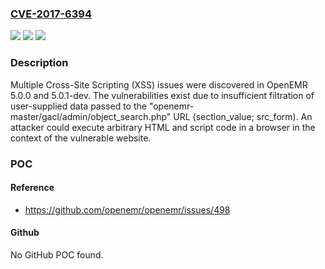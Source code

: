 ### [CVE-2017-6394](https://cve.mitre.org/cgi-bin/cvename.cgi?name=CVE-2017-6394)
![](https://img.shields.io/static/v1?label=Product&message=n%2Fa&color=blue)
![](https://img.shields.io/static/v1?label=Version&message=n%2Fa&color=blue)
![](https://img.shields.io/static/v1?label=Vulnerability&message=n%2Fa&color=brighgreen)

### Description

Multiple Cross-Site Scripting (XSS) issues were discovered in OpenEMR 5.0.0 and 5.0.1-dev. The vulnerabilities exist due to insufficient filtration of user-supplied data passed to the "openemr-master/gacl/admin/object_search.php" URL (section_value; src_form). An attacker could execute arbitrary HTML and script code in a browser in the context of the vulnerable website.

### POC

#### Reference
- https://github.com/openemr/openemr/issues/498

#### Github
No GitHub POC found.

